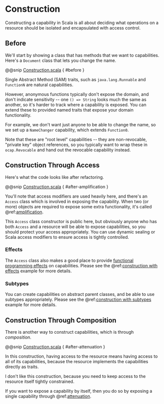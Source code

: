 # Construction

Constructing a capability in Scala is all about deciding what operations on a resource should be isolated and encapsulated with access control.

## Before

We'll start by showing a class that has methods that we want to capabilities.  Here's a `Document` class that lets you change the name.

@@snip [Construction.scala]($examples$/Construction.scala) { #before }

Single Abstract Method (SAM) traits, such as `java.lang.Runnable` and `FunctionN` are natural capabilities.  

However, anonymous functions typically don't expose the domain, and don't indicate sensitivity -- one `() => String` looks much the same as another, so it's harder to track where a capability is exposed.  You can extend these to provided named traits that expose your domain functionality.

For example, we don't want just anyone to be able to change the name, so we set up a `NameChanger` capability, which extends `Function0`.

Note that these are "root level" capabilities -- they are non-revocable, "private key" object references, so you typically want to wrap these in `ocap.Revocable` and hand out the revocable capability instead.

## Construction Through Access

Here's what the code looks like after refactoring.

@@snip [Construction.scala]($examples$/Construction.scala) { #after-amplification }

You'll note that access modifiers are used heavily here, and there's an `Access` class which is involved in exposing the capability.  When two (or more) objects are required to expose some extra functionality, it's called @ref:[amplification](amplification.md).
  
This `Access` class constructor is public here, but obviously anyone who has both `Access` and a resource will be able to expose capabilities, so you should protect your access appropriately.  You can use dynamic sealing or Scala access modifiers to ensure access is tightly controlled.

### Effects

The `Access` class also makes a good place to provide [functional programming effects](https://www.youtube.com/watch?v=po3wmq4S15A) on capabilities.  Please see the @ref:[construction with effects](effects.md) example for more details.

### Subtypes

You can create capabilities on abstract parent classes, and be able to use subtypes appropriately.  Please see the @ref:[construction with subtypes](subtypes.md) example for more details.

## Construction Through Composition

There is another way to construct capabilities, which is through *composition*.

@@snip [Construction.scala]($examples$/Construction.scala) { #after-attenuation }

In this construction, having access to the resource means having access to all of its capabilities, because the resource implements the capabilities directly as traits.

I don't like this construction, because you need to keep access to the resource itself tightly constrained.   

If you want to expose a capability by itself, then you do so by exposing a single capability through @ref:[attenuation](attenuation.md).

